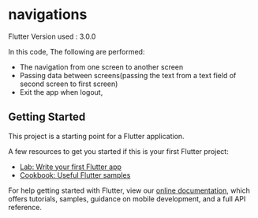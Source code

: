 # navigations
Flutter Version used : 3.0.0

In this code,
The following are performed:
- The navigation from one screen to another screen 
- Passing data between screens(passing the text from a text field of second screen to first screen)
- Exit the app when logout,

## Getting Started

This project is a starting point for a Flutter application.

A few resources to get you started if this is your first Flutter project:

- [Lab: Write your first Flutter app](https://flutter.dev/docs/get-started/codelab)
- [Cookbook: Useful Flutter samples](https://flutter.dev/docs/cookbook)

For help getting started with Flutter, view our
[online documentation](https://flutter.dev/docs), which offers tutorials,
samples, guidance on mobile development, and a full API reference.
